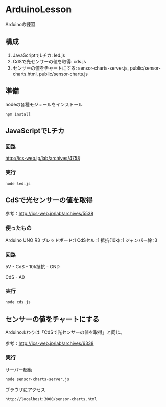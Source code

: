 # ArduinoLesson

Arduinoの練習

## 構成

1. JavaScriptでLチカ: led.js
2. CdSで光センサーの値を取得: cds.js
3. センサーの値をチャートにする: sensor-charts-server.js, public/sensor-charts.html, public/sensor-charts.js

## 準備

nodeの各種モジュールをインストール

```
npm install
```

## JavaScriptでLチカ

### 回路

http://ics-web.jp/lab/archives/4758

### 実行

```
node led.js
```

## CdSで光センサーの値を取得

参考：http://ics-web.jp/lab/archives/5538

### 使ったもの

Arduino UNO R3
ブレッドボード:1
CdSセル		:1
抵抗(10k)	:1
ジャンパー線	:3

### 回路

5V - CdS - 10k抵抗 - GND

CdS - A0

### 実行

```
node cds.js
```

## センサーの値をチャートにする

Arduinoまわりは「CdSで光センサーの値を取得」と同じ。

参考：http://ics-web.jp/lab/archives/6338

### 実行

サーバー起動

```
node sensor-charts-server.js
```

ブラウザにアクセス

```
http://localhost:3000/sensor-charts.html
```
